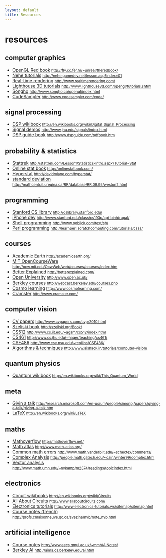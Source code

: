 ```yaml
---
layout: default
title: Resources
---
```


# resources

<!--start-->
## computer graphics
- [OpenGL Red book](http://fly.cc.fer.hr/~unreal/theredbook/ "OpenGL Red book") <small>http://fly.cc.fer.hr/~unreal/theredbook/</small>
- [Nehe tutorials](http://nehe.gamedev.net/lesson.asp?index=01 "Nehe tutorials") <small>http://nehe.gamedev.net/lesson.asp?index=01</small>
- [Real-time rendering](http://www.realtimerendering.com/ "Real-time rendering") <small>http://www.realtimerendering.com/</small>
- [Lighthouse 3D tutorials](http://www.lighthouse3d.com/opengl/tutorials.shtml "Lighthouse 3D tutorials") <small>http://www.lighthouse3d.com/opengl/tutorials.shtml</small>
- [Songho](http://www.songho.ca/opengl/index.html "Songho") <small>http://www.songho.ca/opengl/index.html</small>
- [CodeSampler](http://www.codesampler.com/code/ "CodeSampler") <small>http://www.codesampler.com/code/</small>

## signal processing
- [DSP wikibook](http://en.wikibooks.org/wiki/Digital_Signal_Processing "DSP wikibook") <small>http://en.wikibooks.org/wiki/Digital_Signal_Processing</small>
- [Signal demos](http://www.jhu.edu/signals/index.html "Signal demos") <small>http://www.jhu.edu/signals/index.html</small>
- [DSP guide book](http://www.dspguide.com/pdfbook.htm "DSP guide book") <small>http://www.dspguide.com/pdfbook.htm</small>

## probability & statistics
- [Stattrek](http://stattrek.com/Lesson1/Statistics-Intro.aspx?Tutorial=Stat "Stattrek") <small>http://stattrek.com/Lesson1/Statistics-Intro.aspx?Tutorial=Stat</small>
- [Online stat book](http://onlinestatbook.com/ "Online stat book") <small>http://onlinestatbook.com/</small>
- [Hyperstat](http://davidmlane.com/hyperstat/ "Hyperstat") <small>http://davidmlane.com/hyperstat/</small>
- [standard deviation](http://mathcentral.uregina.ca/RR/database/RR.09.95/weston2.html "standard deviation") <small>http://mathcentral.uregina.ca/RR/database/RR.09.95/weston2.html</small>

## programming
- [Stanford CS library](http://cslibrary.stanford.edu/ "Stanford CS library") <small>http://cslibrary.stanford.edu/</small>
- [iPhone dev](http://www.stanford.edu/class/cs193p/cgi-bin/drupal/ "iPhone dev") <small>http://www.stanford.edu/class/cs193p/cgi-bin/drupal/</small>
- [Shell programming](http://www.ooblick.com/text/sh/ "Shell programming") <small>http://www.ooblick.com/text/sh/</small>
- [Perl programming](http://learnperl.scratchcomputing.com/tutorials/csss/ "Perl programming") <small>http://learnperl.scratchcomputing.com/tutorials/csss/</small>

## courses
- [Academic Earth](http://academicearth.org/ "Academic Earth") <small>http://academicearth.org/</small>
- [MIT OpenCourseWare](http://ocw.mit.edu/OcwWeb/web/courses/courses/index.htm "MIT OpenCourseWare") <small>http://ocw.mit.edu/OcwWeb/web/courses/courses/index.htm</small>
- [Better Explained](http://betterexplained.com/ "Better Explained") <small>http://betterexplained.com/</small>
- [Open University](http://www.open.ac.uk/ "Open University") <small>http://www.open.ac.uk/</small>
- [Berkley courses](http://webcast.berkeley.edu/courses.php "Berkley courses") <small>http://webcast.berkeley.edu/courses.php</small>
- [Cosmo learning](http://www.cosmolearning.com/ "Cosmo learning") <small>http://www.cosmolearning.com/</small>
- [Cramster](http://www.cramster.com/ "Cramster") <small>http://www.cramster.com/</small>

## computer vision
- [CV papers](http://www.cvpapers.com/cvpr2010.html "CV papers") <small>http://www.cvpapers.com/cvpr2010.html</small>
- [Szeliski book](http://szeliski.org/Book/ "Szeliski book") <small>http://szeliski.org/Book/</small>
- [CS512](http://www.cs.iit.edu/~agam/cs512/index.html "CS512") <small>http://www.cs.iit.edu/~agam/cs512/index.html</small>
- [CS461](http://www.cs.jhu.edu/~hager/teaching/cs461/ "CS461") <small>http://www.cs.jhu.edu/~hager/teaching/cs461/</small>
- [CSE486](http://www.cse.psu.edu/~rcollins/CSE486/ "CSE486") <small>http://www.cse.psu.edu/~rcollins/CSE486/</small>
- [Algorithms & techniques](http://www.aishack.in/tutorials/computer-vision/ "Algorithms & techniques") <small>http://www.aishack.in/tutorials/computer-vision/</small>

## quantum physics
- [Quantum wikibook](http://en.wikibooks.org/wiki/This_Quantum_World "Quantum wikibook") <small>http://en.wikibooks.org/wiki/This_Quantum_World</small>

## meta
- [Givin a talk](http://research.microsoft.com/en-us/um/people/simonpj/papers/giving-a-talk/giving-a-talk.htm "Givin a talk") <small>http://research.microsoft.com/en-us/um/people/simonpj/papers/giving-a-talk/giving-a-talk.htm</small>
- [LaTeX](http://en.wikibooks.org/wiki/LaTeX "LaTeX") <small>http://en.wikibooks.org/wiki/LaTeX</small>

## maths
- [Mathoverflow](http://mathoverflow.net/ "Mathoverflow") <small>http://mathoverflow.net/</small>
- [Math atlas](http://www.math-atlas.org/ "Math atlas") <small>http://www.math-atlas.org/</small>
- [Common math errors](http://www.math.vanderbilt.edu/~schectex/commerrs/ "Common math errors") <small>http://www.math.vanderbilt.edu/~schectex/commerrs/</small>
- [Complex Analysis](http://people.math.gatech.edu/~cain/winter99/complex.html "Complex Analysis") <small>http://people.math.gatech.edu/~cain/winter99/complex.html</small>
- [Vector analysis](http://www.math.umn.edu/~nykamp/m2374/readings/topicindex.html "Vector analysis") <small>http://www.math.umn.edu/~nykamp/m2374/readings/topicindex.html</small>

## electronics
- [Circuit wikibooks](http://en.wikibooks.org/wiki/Circuits "Circuit wikibooks") <small>http://en.wikibooks.org/wiki/Circuits</small>
- [All About Circuits](http://www.allaboutcircuits.com/ "All About Circuits") <small>http://www.allaboutcircuits.com/</small>
- [Electronics tutorials](http://www.electronics-tutorials.ws/sitemap/sitemap.html "Electronics tutorials") <small>http://www.electronics-tutorials.ws/sitemap/sitemap.html</small>
- [Course notes (french)](http://profs.cmaisonneuve.qc.ca/svezina/nyb/note_nyb.html "Course notes (french)") <small>http://profs.cmaisonneuve.qc.ca/svezina/nyb/note_nyb.html</small>

## artificial intelligence
- [Course notes](http://www.eecs.qmul.ac.uk/~mmh/AINotes/ "Course notes") <small>http://www.eecs.qmul.ac.uk/~mmh/AINotes/</small>
- [Berkley AI](http://aima.cs.berkeley.edu/ai.html "Berkley AI") <small>http://aima.cs.berkeley.edu/ai.html</small>


<!--end-->